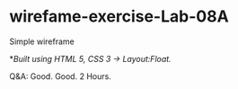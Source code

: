 # wirefame-exercise-Lab-08A

Simple wireframe

**Built using 
HTML 5,
CSS 3 -> Layout:Float.*
 
Q&A:
Good.
Good.
2 Hours.
